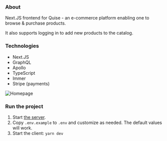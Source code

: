 ### About

Next.JS frontend for Quise - an e-commerce platform enabling one to browse & purchase products.

It also supports logging in to add new products to the catalog.

### Technologies

- Next.JS
- GraphQL
- Apollo
- TypeScript
- Immer
- Stripe (payments)

![Homepage](https://github.com/user-attachments/assets/08e40fcf-325a-4565-a376-9915540a20ab)

### Run the project

1. Start [the server](https://github.com/0styx0/quise-nestjs).
2. Copy `.env.example` to `.env` and customize as needed. The default values will work.
3. Start the client: `yarn dev`
